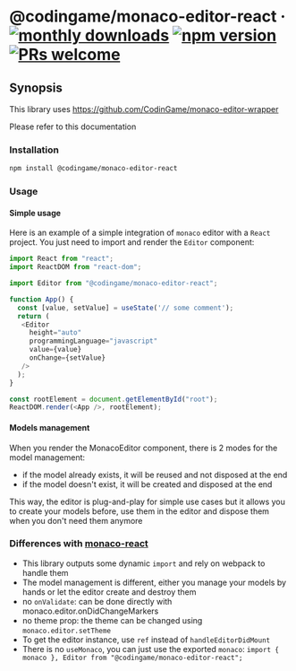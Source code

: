 # @codingame/monaco-editor-react &middot; [![monthly downloads](https://img.shields.io/npm/dm/@codingame/monaco-editor-react)](https://www.npmjs.com/package/@codingame/monaco-editor-react) [![npm version](https://img.shields.io/npm/v/@codingame/monaco-editor-react.svg?style=flat)](https://www.npmjs.com/package/@codingame/monaco-editor-react) [![PRs welcome](https://img.shields.io/badge/PRs-welcome-brightgreen.svg)](https://github.com/codingame/monaco-editor-react/pulls)

## Synopsis

This library uses https://github.com/CodinGame/monaco-editor-wrapper

Please refer to this documentation

### Installation

```bash
npm install @codingame/monaco-editor-react 
```

### Usage

#### Simple usage

Here is an example of a simple integration of `monaco` editor with a `React` project.
You just need to import and render the `Editor` component:

```typescript
import React from "react";
import ReactDOM from "react-dom";

import Editor from "@codingame/monaco-editor-react";

function App() {
  const [value, setValue] = useState('// some comment');
  return (
   <Editor
     height="auto"
     programmingLanguage="javascript"
     value={value}
     onChange={setValue}
   />
  );
}

const rootElement = document.getElementById("root");
ReactDOM.render(<App />, rootElement);
```

#### Models management

When you render the MonacoEditor component, there is 2 modes for the model management:
- if the model already exists, it will be reused and not disposed at the end
- if the model doesn't exist, it will be created and disposed at the end

This way, the editor is plug-and-play for simple use cases but it allows you to create your models before, use them in the editor and dispose them when you don't need them anymore

### Differences with [monaco-react](https://github.com/suren-atoyan/monaco-react)
- This library outputs some dynamic `import` and rely on webpack to handle them
- The model management is different, either you manage your models by hands or let the editor create and destroy them
- no `onValidate`: can be done directly with monaco.editor.onDidChangeMarkers
- no theme prop: the theme can be changed using `monaco.editor.setTheme`
- To get the editor instance, use `ref` instead of `handleEditorDidMount`
- There is no `useMonaco`, you can just use the exported `monaco`: `import { monaco }, Editor from "@codingame/monaco-editor-react";`









